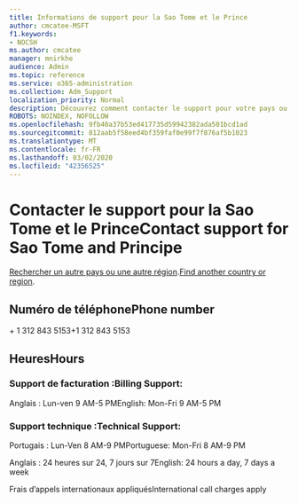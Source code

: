 ```yaml
---
title: Informations de support pour la Sao Tome et le Prince
author: cmcatee-MSFT
f1.keywords:
- NOCSH
ms.author: cmcatee
manager: mnirkhe
audience: Admin
ms.topic: reference
ms.service: o365-administration
ms.collection: Adm_Support
localization_priority: Normal
description: Découvrez comment contacter le support pour votre pays ou région.
ROBOTS: NOINDEX, NOFOLLOW
ms.openlocfilehash: 9fb40a37b53ed417735d59942382ada501bcd1ad
ms.sourcegitcommit: 812aab5f58eed4bf359faf0e99f7f876af5b1023
ms.translationtype: MT
ms.contentlocale: fr-FR
ms.lasthandoff: 03/02/2020
ms.locfileid: "42356525"
---
```

# <a name="contact-support-for-sao-tome-and-principe"></a><span data-ttu-id="57b46-103">Contacter le support pour la Sao Tome et le Prince</span><span class="sxs-lookup"><span data-stu-id="57b46-103">Contact support for Sao Tome and Principe</span></span>

<span data-ttu-id="57b46-104">[Rechercher un autre pays ou une autre région](../contact-support-for-business-products.md).</span><span class="sxs-lookup"><span data-stu-id="57b46-104">[Find another country or region](../contact-support-for-business-products.md).</span></span>

## <a name="phone-number"></a><span data-ttu-id="57b46-105">Numéro de téléphone</span><span class="sxs-lookup"><span data-stu-id="57b46-105">Phone number</span></span>
<span data-ttu-id="57b46-106">+ 1 312 843 5153</span><span class="sxs-lookup"><span data-stu-id="57b46-106">+1 312 843 5153</span></span>

## <a name="hours"></a><span data-ttu-id="57b46-107">Heures</span><span class="sxs-lookup"><span data-stu-id="57b46-107">Hours</span></span>
### <a name="billing-support"></a><span data-ttu-id="57b46-108">Support de facturation :</span><span class="sxs-lookup"><span data-stu-id="57b46-108">Billing Support:</span></span>

<span data-ttu-id="57b46-109">Anglais : Lun-ven 9 AM-5 PM</span><span class="sxs-lookup"><span data-stu-id="57b46-109">English: Mon-Fri 9 AM-5 PM</span></span>

### <a name="technical-support"></a><span data-ttu-id="57b46-110">Support technique :</span><span class="sxs-lookup"><span data-stu-id="57b46-110">Technical Support:</span></span>

<span data-ttu-id="57b46-111">Portugais : Lun-Ven 8 AM-9 PM</span><span class="sxs-lookup"><span data-stu-id="57b46-111">Portuguese: Mon-Fri 8 AM-9 PM</span></span>

<span data-ttu-id="57b46-112">Anglais : 24 heures sur 24, 7 jours sur 7</span><span class="sxs-lookup"><span data-stu-id="57b46-112">English: 24 hours a day, 7 days a week</span></span>

<span data-ttu-id="57b46-113">Frais d’appels internationaux appliqués</span><span class="sxs-lookup"><span data-stu-id="57b46-113">International call charges apply</span></span>
